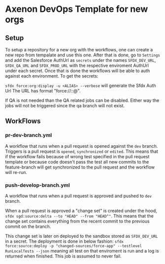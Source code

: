 # Axenon DevOps Template for new orgs


## Setup

To setup a repository for a new org with the workflows, one can create a new repo from tempalate and use this one.
After that is done, go to `Settings` and add the Salesforce AuthUrl as `secrets` under the names `SFDX_DEV_URL`, `SFDX_QA_URL` and `SFDX_PROD_URL` with the respective enviroment AuthUrl under each secret. Once that is done the workflows will be able to auth against each environment. To get the secrets:

`sfdx force:org:display -u <ALIAS> --verbose` will generate the Sfdx Auth Url
The URL has format "force://<clientId>:<clientSecret>:<refreshToken>@<instanceUrl>".

If QA is not needed than the QA related jobs can be disabled. Either way the jobs will not be triggered since the
qa branch will not exist.
## WorkFlows

### pr-dev-branch.yml

A workflow that runs when a pull request is opened against the `dev` branch.
Triggers is a pull request is `opened`, `synchronized` or `edited`. This means that if the workflow
fails because of wrong test specified in the pull request template or because code doesn't pass the test
all new commits to the feature-branch will get synchronized to the pull request and the workflow will re-run.

### push-develop-branch.yml

A workflow that runs when a pull request is approved and pushed to `dev` branch.

When a pull request is approved a "change set" is created under the hood, `sfdx sgd:source:delta --to "HEAD" --from "HEAD^"`. This means that the change set contains everything from the recent commit to the previous commit on the branch.

This change set is later on deployed to the sandbox stored as `SFDX_DEV_URL` in a secret. The deployment is done in
below fashion:
`sfdx force:source:deploy -p "changed-sources/force-app" --testlevel RunLocalTests --json`
meaning all test on that enviroment is run and a log is returned when finished. 
This job is assumed to never fail.